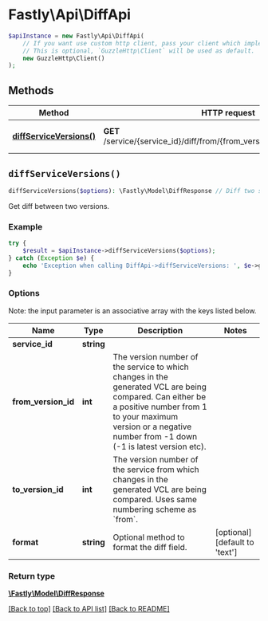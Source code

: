# Fastly\Api\DiffApi


```php
$apiInstance = new Fastly\Api\DiffApi(
    // If you want use custom http client, pass your client which implements `GuzzleHttp\ClientInterface`.
    // This is optional, `GuzzleHttp\Client` will be used as default.
    new GuzzleHttp\Client()
);
```

## Methods

Method | HTTP request | Description
------------- | ------------- | -------------
[**diffServiceVersions()**](DiffApi.md#diffServiceVersions) | **GET** /service/{service_id}/diff/from/{from_version_id}/to/{to_version_id} | Diff two service versions


## `diffServiceVersions()`

```php
diffServiceVersions($options): \Fastly\Model\DiffResponse // Diff two service versions
```

Get diff between two versions.

### Example
```php
try {
    $result = $apiInstance->diffServiceVersions($options);
} catch (Exception $e) {
    echo 'Exception when calling DiffApi->diffServiceVersions: ', $e->getMessage(), PHP_EOL;
}
```

### Options

Note: the input parameter is an associative array with the keys listed below.

Name | Type | Description  | Notes
------------- | ------------- | ------------- | -------------
**service_id** | **string** |  |
**from_version_id** | **int** | The version number of the service to which changes in the generated VCL are being compared. Can either be a positive number from 1 to your maximum version or a negative number from -1 down (-1 is latest version etc). |
**to_version_id** | **int** | The version number of the service from which changes in the generated VCL are being compared. Uses same numbering scheme as &#x60;from&#x60;. |
**format** | **string** | Optional method to format the diff field. | [optional] [default to &#39;text&#39;]

### Return type

[**\Fastly\Model\DiffResponse**](../Model/DiffResponse.md)

[[Back to top]](#) [[Back to API list]](../../README.md#endpoints)
[[Back to README]](../../README.md)
